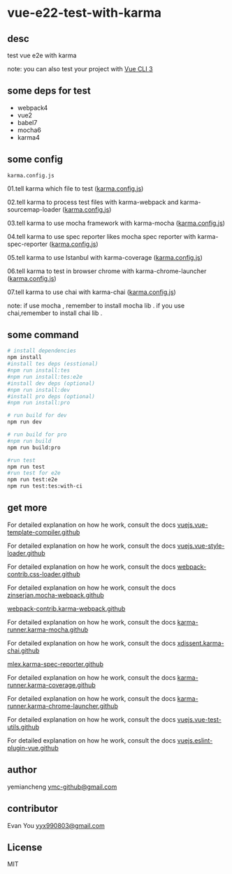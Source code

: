 # vue-e22-test-with-karma

## desc

test vue e2e with karma

note: you can also test your project with [Vue CLI 3](https://cli.vuejs.org/)

## some deps for test

- webpack4
- vue2
- babel7
- mocha6
- karma4


## some config

`karma.config.js`

01.tell karma which file to  test ([karma.config.js](./karma.config.js#L9-#L11))

02.tell karma to process test files with karma-webpack and karma-sourcemap-loader ([karma.config.js](./karma.config.js#L13-#L15))

03.tell karma to use mocha framework with karma-mocha ([karma.config.js](./karma.config.js#L5-#L7))

04.tell karma to use spec reporter likes mocha spec reporter with karma-spec-reporter ([karma.config.js](./karma.config.js#L19))

05.tell karma to use Istanbul  with karma-coverage ([karma.config.js](./karma.config.js#L19-L26))

06.tell karma to test in browser chrome with karma-chrome-launcher ([karma.config.js](./karma.config.js#L31))

07.tell karma to use chai with karma-chai ([karma.config.js](./karma.config.js#L7))

note: if use mocha , remember to install mocha lib . if you use chai,remember to install chai lib .


## some command
```sh
# install dependencies
npm install
#install tes deps (esstional)
#npm run install:tes
#npm run install:tes:e2e
#install dev deps (optional)
#npm run install:dev
#install pro deps (optional)
#npm run install:pro

# run build for dev
npm run dev

# run build for pro
#npm run build
npm run build:pro

#run test
npm run test
#run test for e2e
npm run test:e2e
npm run test:tes:with-ci
```

## get more

For detailed explanation on how he work, consult the docs [vuejs.vue-template-compiler.github](https://github.com/vuejs/vue/tree/dev/packages/vue-template-compiler)

For detailed explanation on how he work, consult the docs  [vuejs.vue-style-loader.github](https://github.com/vuejs/vue-style-loader)

For detailed explanation on how he work, consult the docs  [webpack-contrib.css-loader.github](https://github.com/webpack-contrib/css-loader)

For detailed explanation on how he work, consult the docs [zinserjan.mocha-webpack.github](https://github.com/zinserjan/mocha-webpack)

[webpack-contrib.karma-webpack.github](https://github.com/webpack-contrib/karma-webpack)

For detailed explanation on how he work, consult the docs [karma-runner.karma-mocha.github](https://github.com/karma-runner/karma-mocha)

For detailed explanation on how he work, consult the docs [xdissent.karma-chai.github](https://github.com/xdissent/karma-chai)

[mlex.karma-spec-reporter.github](https://github.com/mlex/karma-spec-reporter)

For detailed explanation on how he work, consult the docs [karma-runner.karma-coverage.github](https://github.com/karma-runner/karma-coverage)

For detailed explanation on how he work, consult the docs [karma-runner.karma-chrome-launcher.github](https://github.com/karma-runner/karma-chrome-launcher)

For detailed explanation on how he work, consult the docs [vuejs.vue-test-utils.github](https://github.com/vuejs/vue-test-utils)

For detailed explanation on how he work, consult the docs [vuejs.eslint-plugin-vue.github](https://github.com/vuejs/eslint-plugin-vue)

## author

yemiancheng <ymc-github@gmail.com>

## contributor

Evan You <yyx990803@gmail.com>

## License

MIT